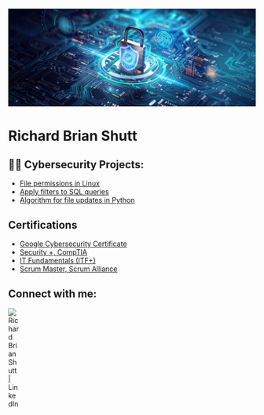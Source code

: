 ![](https://github.com/rbrianshutt/rbrianshutt/blob/main/cybersecurity-grid.jpg)

<h1>Richard Brian Shutt<br/></h1>

<h2>👨‍💻 Cybersecurity Projects:</h2>

- [File permissions in Linux](https://github.com/rbrianshutt/rbrianshutt/blob/main/File%20permissions%20in%20Linux.pdf)
- [Apply filters to SQL queries](
https://github.com/rbrianshutt/rbrianshutt/blob/main/Apply%20filters%20to%20SQL%20queries.pdf)
- [Algorithm for file updates in Python](https://github.com/rbrianshutt/rbrianshutt/blob/main/Algorithm%20for%20file%20updates%20in%20Python.pdf)


<h2>Certifications</h2>

- [Google Cybersecurity Certificate](https://github.com/rbrianshutt/rbrianshutt/blob/main/GoogleCybersecurityCertificate_Badge20241012-7-ff24xl.pdf)
- [Security +, CompTIA](https://github.com/rbrianshutt/rbrianshutt/blob/main/CompTIA%20Security%2B%20ce%20certificate.pdf)
- [IT Fundamentals (ITF+)](https://github.com/rbrianshutt/rbrianshutt/blob/main/CompTIA%20IT%20Fundamentals%20(ITF%2B)%20Certification%20certificate.pdf)
- [Scrum Master, Scrum Alliance](https://github.com/rbrianshutt/rbrianshutt/blob/main/Richard%20Brian%20Shutt-ScrumAlliance_CSM_Certificate.pdf)


<h2>Connect with me:</h2>

[<img align="left" alt="Richard Brian Shutt | LinkedIn" width="22px" src="https://cdn.jsdelivr.net/npm/simple-icons@v3/icons/linkedin.svg" />][linkedin]



[linkedin]: https://www.linkedin.com/in/richard-brian-shutt-28bb16177/



